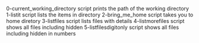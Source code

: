 0-current_working_directory script prints the path of the working directory
1-listit script lists the items in directory
2-bring_me_home script takes you to home diretory
3-listfiles script lists files with details
4-listmorefiles script shows all files including hidden
5-listfilesdigitonly script shows all files including hidden in numbers
